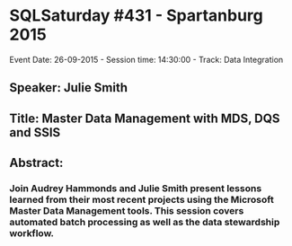 # SQLSaturday #431 - Spartanburg 2015
Event Date: 26-09-2015 - Session time: 14:30:00 - Track: Data Integration
## Speaker: Julie Smith
## Title: Master Data Management with MDS, DQS and SSIS
## Abstract:
### Join Audrey Hammonds and Julie Smith present lessons learned from their most recent projects using the Microsoft Master Data Management tools. This session covers automated batch processing as well as the data stewardship workflow.
